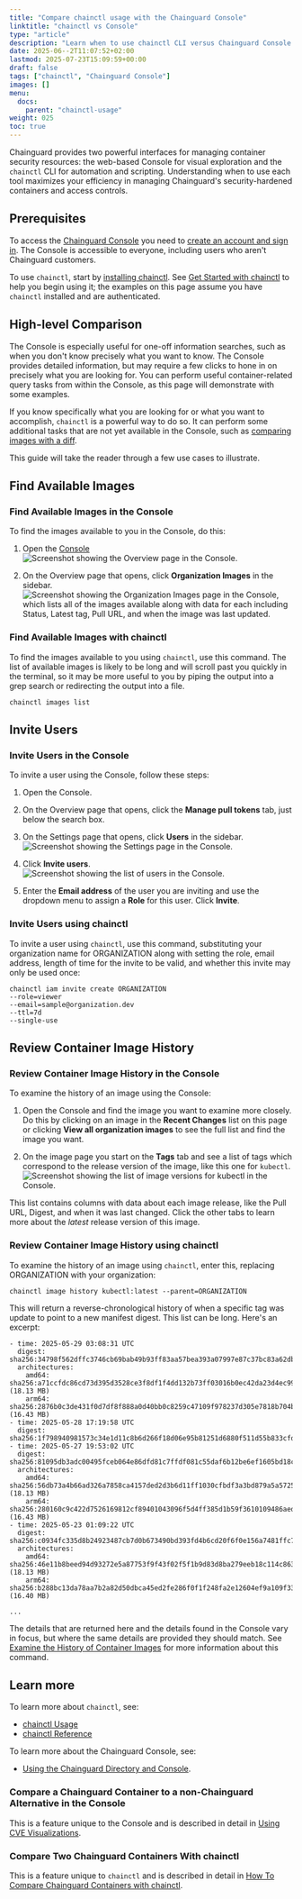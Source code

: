```yaml
---
title: "Compare chainctl usage with the Chainguard Console"
linktitle: "chainctl vs Console"
type: "article"
description: "Learn when to use chainctl CLI versus Chainguard Console for managing container security, with practical examples and use case recommendations"
date: 2025-06--2T11:07:52+02:00
lastmod: 2025-07-23T15:09:59+00:00
draft: false
tags: ["chainctl", "Chainguard Console"]
images: []
menu:
  docs:
    parent: "chainctl-usage"
weight: 025
toc: true
---
```


Chainguard provides two powerful interfaces for managing container security resources: the web-based Console for visual exploration and the `chainctl` CLI for automation and scripting. Understanding when to use each tool maximizes your efficiency in managing Chainguard's security-hardened containers and access controls.


## Prerequisites

To access the [Chainguard Console](/chainguard/chainguard-images/how-to-use/images-directory/) you need to [create an account and sign in](https://console.chainguard.dev/auth/login). The Console is accessible to everyone, including users who aren't Chainguard customers.

To use `chainctl`, start by [installing chainctl](/chainguard/chainctl-usage/how-to-install-chainctl/). See [Get Started with chainctl](/chainguard/chainctl-usage/getting-started-with-chainctl/) to help you begin using it; the examples on this page assume you have `chainctl` installed and are authenticated.


## High-level Comparison

The Console is especially useful for one-off information searches, such as when you don't know precisely what you want to know. The Console provides detailed information, but may require a few clicks to hone in on precisely what you are looking for. You can perform useful container-related query tasks from within the Console, as this page will demonstrate with some examples.

If you know specifically what you are looking for or what you want to accomplish, `chainctl` is a powerful way to do so. It can perform some additional tasks that are not yet available in the Console, such as [comparing images with a diff](/chainguard/chainctl-usage/comparing-images/).

This guide will take the reader through a few use cases to illustrate.


## Find Available Images

### Find Available Images in the Console

To find the images available to you in the Console, do this:

1. Open the [Console](https://console.chainguard.dev)
![Screenshot showing the Overview page in the Console.](console-overview.png)

1. On the Overview page that opens, click **Organization Images** in the sidebar.
![Screenshot showing the Organization Images page in the Console, which lists all of the images available along with data for each including Status, Latest tag, Pull URL, and when the image was last updated.](console-org-images.png)


### Find Available Images with chainctl

To find the images available to you using `chainctl`, use this command. The list of available images is likely to be long and will scroll past you quickly in the terminal, so it may be more useful to you by piping the output into a grep search or redirecting the output into a file.

```
chainctl images list

```


## Invite Users

### Invite Users in the Console

To invite a user using the Console, follow these steps:

1. Open the Console.

1. On the Overview page that opens, click the **Manage pull tokens** tab, just below the search box.

1. On the Settings page that opens, click **Users** in the sidebar.
![Screenshot showing the Settings page in the Console.](console-settings.png)

1. Click **Invite users**.
![Screenshot showing the list of users in the Console.](console-users.png)

1. Enter the **Email address** of the user you are inviting and use the dropdown menu to assign a **Role** for this user. Click **Invite**.


### Invite Users using chainctl

To invite a user using `chainctl`, use this command, substituting your organization name for ORGANIZATION along with setting the role, email address, length of time for the invite to be valid, and whether this invite may only be used once:

```
chainctl iam invite create ORGANIZATION
--role=viewer
--email=sample@organization.dev
--ttl=7d
--single-use

```


## Review Container Image History

### Review Container Image History in the Console

To examine the history of an image using the Console:

1. Open the Console and find the image you want to examine more closely. Do this by clicking on an image in the **Recent Changes** list on this page or clicking **View all organization images** to see the full list and find the image you want.

1. On the image page you start on the **Tags** tab and see a list of tags which correspond to the release version of the image, like this one for `kubectl`.
![Screenshot showing the list of image versions for kubectl in the Console.](console-image-version-list.png)

This list contains columns with data about each image release, like the Pull URL, Digest, and when it was last changed. Click the other tabs to learn more about the *latest* release version of this image.


### Review Container Image History using chainctl

To examine the history of an image using `chainctl`, enter this, replacing ORGANIZATION with your organization:

```
chainctl image history kubectl:latest --parent=ORGANIZATION
```

This will return a reverse-chronological history of when a specific tag was update to point to a new manifest digest. This list can be long. Here's an excerpt:

```
- time: 2025-05-29 03:08:31 UTC
  digest: sha256:34798f562dffc3746cb69bab49b93ff83aa57bea393a07997e87c37bc83a62db
  architectures:
    amd64: sha256:a71ccfdc86cd73d395d3528ce3f8df1f4dd132b73ff03016b0ec42da23d4ec99 (18.13 MB)
    arm64: sha256:2876b0c3de431f0d7df8f888a0d40bb0c8259c47109f978237d305e7818b704b (16.43 MB)
- time: 2025-05-28 17:19:58 UTC
  digest: sha256:1f798940981573c34e1d11c8b6d266f18d06e95b81251d6880f511d55b833cfd
- time: 2025-05-27 19:53:02 UTC
  digest: sha256:81095db3adc00495fceb064e86dfd81c7ffdf081c55daf6b12be6ef1605bd18c
  architectures:
    amd64: sha256:56db73a4b66ad326a7858ca4157ded2d3b6d11ff1030cfbdf3a3bd879a5a5725 (18.13 MB)
    arm64: sha256:280160c9c422d7526169812cf89401043096f5d4ff385d1b59f3610109486aed (16.43 MB)
- time: 2025-05-23 01:09:22 UTC
  digest: sha256:c0934fc335d8b24923487cb7d0b673490bd393fd4b6cd20f6f0e156a7481ffc7
  architectures:
    amd64: sha256:46e11b8beed94d93272e5a87753f9f43f02f5f1b9d83d8ba279eeb18c114c863 (18.13 MB)
    arm64: sha256:b288bc13da78aa7b2a82d50dbca45ed2fe286f0f1f248fa2e12604ef9a109f33 (16.40 MB)

...

```

The details that are returned here and the details found in the Console vary in focus, but where the same details are provided they should match. See [Examine the History of Container Images](/chainguard/chainctl-usage/chainctl-images/#examine-the-history-of-container-images) for more information about this command.


## Learn more

To learn more about `chainctl`, see:

* [chainctl Usage](/chainguard/chainctl-usage/)
* [chainctl Reference](/chainguard/chainctl/chainctl-docs/)

To learn more about the Chainguard Console, see:

* [Using the Chainguard Directory and Console](/chainguard/chainguard-images/how-to-use/images-directory/).


### Compare a Chainguard Container to a non-Chainguard Alternative in the Console

This is a feature unique to the Console and is described in detail in [Using CVE Visualizations](/chainguard/chainguard-images/features/cve_visualizations/).

### Compare Two Chainguard Containers With chainctl

This is a feature unique to `chainctl` and is described in detail in [How To Compare Chainguard Containers with chainctl](/chainguard/chainctl-usage/comparing-images/).